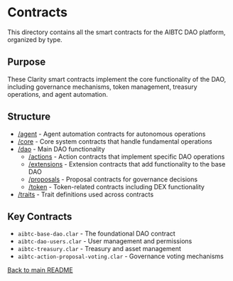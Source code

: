 # Contracts

This directory contains all the smart contracts for the AIBTC DAO platform, organized by type.

## Purpose

These Clarity smart contracts implement the core functionality of the DAO, including governance mechanisms, token management, treasury operations, and agent automation.

## Structure

- [/agent](/contracts/agent) - Agent automation contracts for autonomous operations
- [/core](/contracts/core) - Core system contracts that handle fundamental operations
- [/dao](/contracts/dao) - Main DAO functionality
  - [/actions](/contracts/dao/actions) - Action contracts that implement specific DAO operations
  - [/extensions](/contracts/dao/extensions) - Extension contracts that add functionality to the base DAO
  - [/proposals](/contracts/dao/proposals) - Proposal contracts for governance decisions
  - [/token](/contracts/dao/token) - Token-related contracts including DEX functionality
- [/traits](/contracts/traits) - Trait definitions used across contracts

## Key Contracts

- `aibtc-base-dao.clar` - The foundational DAO contract
- `aibtc-dao-users.clar` - User management and permissions
- `aibtc-treasury.clar` - Treasury and asset management
- `aibtc-action-proposal-voting.clar` - Governance voting mechanisms

[Back to main README](/)
